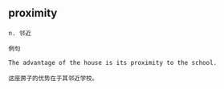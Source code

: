 ## proximity
```
n. 邻近

例句

The advantage of the house is its proximity to the school.

这座房子的优势在于其邻近学校。
```